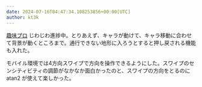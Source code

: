 ```yaml
---
date: 2024-07-16T04:47:34.108253856+00:00[UTC]
author: kt3k
---
```

[趣味プロ](https://kt3k.github.io/bw/) じわじわ進捗中。とりあえず、キャラが動けて、キャラ移動に合わせて背景が動くところまで。通行できない地形に入ろうとすると押し戻される機能も入れた。

モバイル環境では4方向スワイプで方向を操作できるようにした。スワイプのセンシティビティの調節がなかなか面白かったのと、スワイプの方向をとるのに atan2 が使えて楽しかった。
